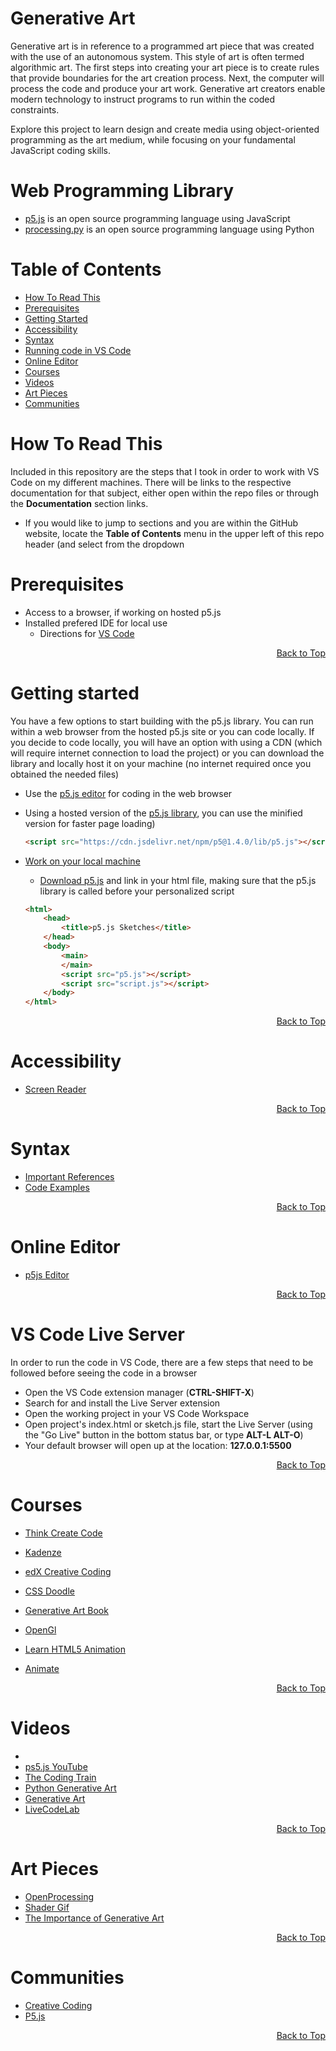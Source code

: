 # Generative Art

Generative art is in reference to a programmed art piece that was created with the use of an autonomous system. This style of art is often termed algorithmic art. The first steps into creating your art piece is to create rules that provide boundaries for the art creation process. Next, the computer will process the code and produce your art work. Generative art creators enable modern technology to instruct programs to run within the coded constraints. 

Explore this project to learn design and create media using object-oriented programming as the art medium, while focusing on your fundamental JavaScript coding skills.


# Web Programming Library
- [p5.js](https://p5js.org/) is an open source programming language using JavaScript
- [processing.py](https://github.com/jdf/processing.py) is an open source programming language using Python

<div id="top"></div>

# Table of Contents
- [How To Read This](#how-to-read-this)
- [Prerequisites](#prerequisites)
- [Getting Started](#getting-started)
- [Accessibility](#accessibility)
- [Syntax](#syntax)
- [Running code in VS Code](#vs-code-live-server)
- [Online Editor](#online-editor)
- [Courses](#courses)
- [Videos](#videos)
- [Art Pieces](#art-pieces)
- [Communities](#communities)
    

# How To Read This
Included in this repository are the steps that I took in order to work with VS Code on my different machines. There will be links to the respective documentation for that subject, either open within the repo files or through the **Documentation** section links.
- If you would like to jump to sections and you are within the GitHub website, locate the **Table of Contents** menu in the upper left of this repo header (and select from the dropdown

# Prerequisites
- Access to a browser, if working on hosted p5.js
- Installed prefered IDE for local use
    - Directions for [VS Code](https://docs.microsoft.com/en-us/visualstudio/install/install-visual-studio?view=vs-2022#step-1---make-sure-your-computer-is-ready-for-visual-studio)

<p align="right"><a href="#top">Back to Top</a></p>


# Getting started
 You have a few options to start building with the p5.js library. You can run within a web browser from the hosted p5.js site or you can code locally. If you decide to code locally, you will have an option with using a CDN (which will require internet connection to load the project) or you can download the library and locally host it on your machine (no internet required once you obtained the needed files)

- Use the [p5.js editor](https://editor.p5js.org/) for coding in the web browser

- Using a hosted version of the [p5.js library](https://cdn.jsdelivr.net/npm/p5/lib/), you can use the minified version for faster page loading)
    ``` html
    <script src="https://cdn.jsdelivr.net/npm/p5@1.4.0/lib/p5.js"></script>
    ```

- [Work on your local machine](https://p5js.org/get-started/#settingUp)
    - [Download p5.js](https://p5js.org/download/) and link in your html file, making sure that the p5.js library is called before your personalized script

    ``` html
    <html>
        <head>
            <title>p5.js Sketches</title>
        </head>
        <body>
            <main>
            </main>
            <script src="p5.js"></script>
            <script src="script.js"></script>
        </body>
    </html>
    ```

<p align="right"><a href="#top">Back to Top</a></p>


# Accessibility
- [Screen Reader](https://p5js.org/learn/p5-screen-reader.html)

<p align="right"><a href="#top">Back to Top</a></p>


# Syntax
- [Important References](https://p5js.org/reference/)
- [Code Examples](https://p5js.org/examples/)

<p align="right"><a href="#top">Back to Top</a></p>


# Online Editor
- [p5js Editor](https://editor.p5js.org/)
 
<p align="right"><a href="#top">Back to Top</a></p>

# VS Code Live Server
In order to run the code in VS Code, there are a few steps that need to be followed before seeing the code in a browser
- Open the VS Code extension manager (**CTRL-SHIFT-X**)
- Search for and install the Live Server extension
- Open the working project in your VS Code Workspace
- Open project's index.html or sketch.js file, start the Live Server (using the "Go Live" button in the bottom status bar, or type **ALT-L ALT-O**)
- Your default browser will open up at the location: **127.0.0.1:5500**

<p align="right"><a href="#top">Back to Top</a></p>

# Courses
- [Think Create Code](https://www.edx.org/course/think-create-code)
- [Kadenze](https://www.kadenze.com/courses/introduction-to-programming-for-the-visual-arts-with-p5-js/info)

- [edX Creative Coding](https://www.edx.org/course/creative-coding?source=aw&awc=6798_1640134189_a45468b32a2868f7762ece69b3b2afea&utm_source=aw&utm_medium=affiliate_partner&utm_content=text-link&utm_term=895279_AIArtists.org)
- [CSS Doodle](https://css-doodle.com/)
- [Generative Art Book](https://inconvergent.net/generative/)
- [OpenGl](https://www.gabrielgambetta.com/computer-graphics-from-scratch/00-introduction.html)
- [Learn HTML5 Animation](https://egghead.io/courses/learn-html5-graphics-and-animation)
- [Animate](https://github.com/ariaminaei/theatre)

<p align="right"><a href="#top">Back to Top</a></p>

# Videos
- [](https://www.youtube.com/watch?v=x1rJJRVTpAI)
- [ps5.js YouTube](https://www.youtube.com/user/shiffman)
- [The Coding Train](https://thecodingtrain.com/beginners/p5js/)
- [Python Generative Art](https://github.com/erdavids/Generative-Art)
- [Generative Art](https://atkinchris.github.io/generative-art/)
- [LiveCodeLab](https://livecodelab.net/)

<p align="right"><a href="#top">Back to Top</a></p>

# Art Pieces
- [OpenProcessing](https://openprocessing.org/browse/#)
- [Shader Gif](https://shadergif.com/)
- [The Importance of Generative Art](https://tylerxhobbs.com/essays/2021/the-importance-of-generative-art)

<p align="right"><a href="#top">Back to Top</a></p>

# Communities
- [Creative Coding](https://www.reddit.com/r/creativecoding/)
- [P5.js](https://www.reddit.com/t/p5js/)

<p align="right"><a href="#top">Back to Top</a></p>
